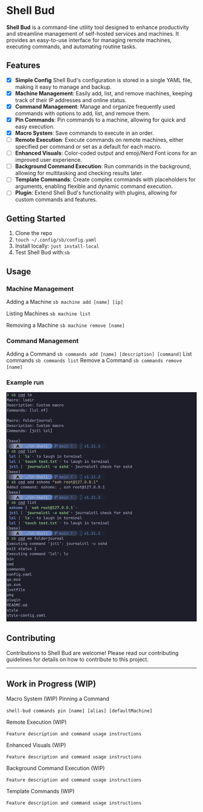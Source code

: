 
# Shell Bud

**Shell Bud** is a command-line utility tool designed to enhance productivity and streamline management of self-hosted services and machines. It provides an easy-to-use interface for managing remote machines, executing commands, and automating routine tasks.

## Features
- [x] **Simple Config** Shell Bud's configuration is stored in a single YAML file, making it easy to manage and backup.
- [x] **Machine Management**: Easily add, list, and remove machines, keeping track of their IP addresses and online status.
- [x] **Command Management**: Manage and organize frequently used commands with options to add, list, and remove them.
- [x] **Pin Commands**: Pin commands to a machine, allowing for quick and easy execution.
- [x] **Macro System**: Save commands to execute in an order.
- [ ] **Remote Execution**: Execute commands on remote machines, either specified per command or set as a default for each macro.
- [ ] **Enhanced Visuals**: Color-coded output and emoji/Nerd Font icons for an improved user experience.
- [ ] **Background Command Execution**: Run commands in the background, allowing for multitasking and checking results later.
- [ ] **Template Commands**: Create complex commands with placeholders for arguments, enabling flexible and dynamic command execution.
- [ ] **Plugin**: Extend Shell Bud's functionality with plugins, allowing for custom commands and features.
 
## Getting Started
1. Clone the repo
2. `touch ~/.config/sb/config.yaml`
3. Install locally: `just install-local`
4. Test Shell Bud with:`sb`

## Usage

### Machine Management
Adding a Machine `sb machine add [name] [ip]`

Listing Machines `sb machine list`

Removing a Machine `sb machine remove [name]`

### Command Management
Adding a Command `sb commands add [name] [description] [command]`
List commands `sb commands list`
Remove a Command `sb commands remove [name]`

### Example run
![example img](./example.png)

## Contributing

Contributions to Shell Bud are welcome! Please read our contributing guidelines for details on how to contribute to this project.

---

## Work in Progress (WIP)
Macro System (WIP)
Pinning a Command

`shell-bud commands pin [name] [alias] [defaultMachine]`

Remote Execution (WIP)

    Feature description and command usage instructions

Enhanced Visuals (WIP)

    Feature description and command usage instructions

Background Command Execution (WIP)

    Feature description and command usage instructions

Template Commands (WIP)

    Feature description and command usage instructions
